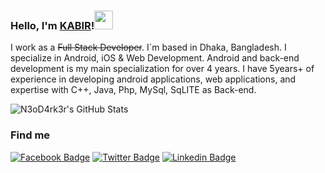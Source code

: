 
### Hello, I'm [KABIR](https://n3o-d4rk3r.github.io)!<img src="https://media.giphy.com/media/hvRJCLFzcasrR4ia7z/giphy.gif" width="30px"> 

I work as a ~~Full Stack Developer~~. I´m based in Dhaka, Bangladesh. I specialize in Android, iOS & Web Development. Android and back-end development is my main specialization for over 4 years. I have 5years+ of experience in developing android applications, web applications, and expertise with C++, Java, Php, MySql, SqLITE as Back-end.

![N3oD4rk3r's GitHub Stats](https://github-readme-stats.vercel.app/api?username=n3o-d4rk3r&show_icons=true&theme=radical)
### Find me

[![Facebook Badge](https://img.shields.io/badge/-Facebook-blue?style=flat-square&logo=Facebook&logoColor=white)](https://www.facebook.com/ictd.kabir/) [![Twitter Badge](https://img.shields.io/badge/-Twitter-1ca0f1?style=flat-square&labelColor=1ca0f1&logo=twitter&logoColor=white)](https://twitter.com/ictd_kabir) [![Linkedin Badge](https://img.shields.io/badge/-LinkedIn-blue?style=flat-square&logo=Linkedin&logoColor=white&link=https://www.linkedin.com/in/harshkumarkhatri/)](https://www.linkedin.com/in/ictd-kabir/)  

